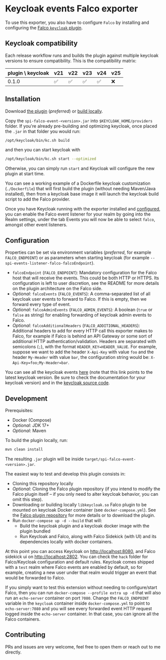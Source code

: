 # Keycloak events Falco exporter

To use this exporter, you also have to configure `Falco` by installing and configuring the [Falco
`keycloak` plugin](https://github.com/mattiaforc/falco-keycloak-plugin).

## Keycloak compatibility

Each release workflow runs and builds the plugin against multiple keycloak versions to ensure compatibility.
This is the compatibility matrix:

| plugin \ keycloak | v21 | v22 | v23 | v24 | v25 |
|-------------------|----|----|----|----|----|
| 0.1.0      | ✅  | ✅  | ✅  | ✅  | ❌  |

## Installation

Download [the plugin](https://github.com/mattiaforc/keycloak-events-falco-exporter/releases) (*preferred*)
or [build locally](#development).

Copy the `spi-falco-event-<version>.jar` into `$KEYCLOAK_HOME/providers` folder.
If you're already pre-building and optimizing keycloak, once placed the `.jar` in that folder you would run:

```bash
/opt/keycloak/bin/kc.sh build
```

and then you can start keycloak with

```bash
/opt/keycloak/bin/kc.sh start --optimized
```

Otherwise, you can simply run `start` and Keycloak will configure the new plugin at start time.

You can see a working example of a Dockerfile keycloak customization (`./Dockerfile`) that will first build the plugin
(without needing Maven/Java installed), then from a keycloak base image it will launch the keycloak build script to add
the Falco provider.

Once you have Keycloak running with the exporter installed and [configured](#configuration), you can enable the Falco event listener for your realm by going into the Realm settings, under the tab Events you will now be able to select `falco`, amongst other event listeners.

## Configuration

Properties can be set via environment variables (*preferred*, for example `FALCO_ENDPOINT`) or as parameters when
starting keycloak (for example `--spi-events-listener-falco-falcoEndpoint`).

- `falcoEndpoint` (`FALCO_ENDPOINT`): Mandatory configuration for the Falco host that will receive the events. This
  could be both HTTP or HTTPS. Its configuration is left to user discretion, see the README for more details on the
  plugin architecture on the Falco side.
- *Optional*: `falcoEvents` (`FALCO_EVENTS`): A comma-separated list of all keycloak user events to forward to Falco. If
  this is empty, then we forward every type of event.
- *Optional*: `falcoAdminEvents` (`FALCO_ADMIN_EVENTS`): A boolean (`true` or `false` as string) for enabling forwarding
  of keycloak admin events to Falco.
- *Optional*: `falcoAdditionalHeaders` (`FALCO_ADDITIONAL_HEADERS`): Additional headers to add for every HTTP call this
  exporter makes to Falco, for example if Falco is behind an API Gateway or some sort of additional HTTP
  authentication/validation.
  Headers are separated with semicolons (`;`), with the format `HEADER_KEY=HEADER_VALUE`.
  For example,
  suppose we want to add the header `X-Api-Key` with value `foo` and the header `My-Header` with value `bar`,
  the configuration string would be: `X-Api-Key=foo;My-Header=bar`.

You can see all the keycloak events [here](https://www.keycloak.org/docs/latest/server_admin/#event-types)
(note that this link points to the latest keycloak version. Be sure to check the documentation for your keycloak
version) and in
the [keycloak source code](https://github.com/keycloak/keycloak/blob/main/server-spi-private/src/main/java/org/keycloak/events/EventType.java).

## Development

Prerequisites:

- Docker (Compose)
- *Optional*: JDK 17+
- *Optional*: Maven

To build the plugin locally, run:

```bash
mvn clean install
```

The resulting `.jar` plugin will be inside `target/spi-falco-event-<version>.jar`.

The easiest way to test and develop this plugin consists in:

- Cloning this repository locally
- *Optional*: Cloning the Falco plugin repository (if you intend to modify the Falco plugin itself – if you only need to
  alter keycloak behavior, you can omit this step).
- Downloading or building locally `libkeycloak.so` Falco plugin to be mounted on keycloak Docker container (see
  `docker-compose.yml`).
  See the [Falco plugin repository](https://github.com/mattiaforc/falco-keycloak-plugin) for more
  details or to download the plugin.
- Run `docker-compose up -d --build` that will:
    - Build the keycloak plugin and a keycloak docker image with the plugin bundled
    - Run Keycloak and Falco, along with Falco Sidekick (with UI) and its dependencies locally with docker containers.

At this point you can access Keycloak on [http://localhost:8080](http://localhost:8080), and Falco sidekick ui
on [http://localhost:2802](http://localhost:2802).
You can check the `hack` folder for Falco/Keycloak configuration and default rules.
Keycloak comes shipped with a `test` realm where Falco events are enabled by default,
so for example, creating a new user under that realm would trigger an event that would be forwarded to Falco.

If you simply want to test this extension without needing to configure/start Falco,
then you can run `docker-compose --profile extra up -d` that will also run an `echo-server` container on port `7080`.
Change the `FALCO_ENDPOINT` variable in the `keycloak` container inside
`docker-compose.yml` to point to `echo-server:7080`
and you will see every forwarded event HTTP request logged inside the `echo-server` container.
In that case, you can ignore all the Falco containers.

## Contributing

PRs and issues are very welcome, feel free to open them or reach out to me directly.
